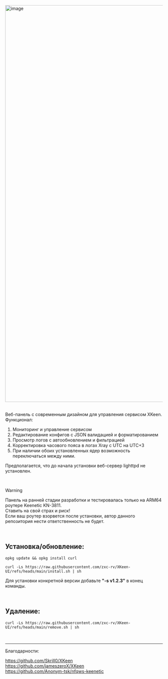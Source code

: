 <img width="2509" height="1270" alt="image" src="https://github.com/user-attachments/assets/9ca5cd85-0c87-4448-865a-d73b82fd0475" />  
<br>
<br>
  
Веб-панель с современным дизайном для управления сервисом XKeen. Функционал:
  1. Мониторинг и управление сервисом
  2. Редактирование конфигов с JSON валидацией и форматированием
  3. Просмотр логов с автообновлением и фильтрацией
  4. Корректировка часового пояса в логах Xray с UTC на UTC+3
  5. При наличии обоих установленных ядер возможность переключаться между ними.
  
Предполагается, что до начала установки веб-сервер lighttpd не установлен.  
  
&nbsp;
>[!WARNING]
>Панель на ранней стадии разработки и тестировалась только на ARM64 роутере Keenetic KN-3811.  
>Ставить на свой страх и риск!  
>Если ваш роутер взорвется после установки, автор данного репозитория нести ответственность не будет.
  
&nbsp;

## Установка/обновление:

```SH
opkg update && opkg install curl
```
```SH
curl -Ls https://raw.githubusercontent.com/zxc-rv/XKeen-UI/refs/heads/main/install.sh | sh
```
Для установки конкретной версии добавьте **"-s v1.2.3"** в конец команды.
  
<br>
  
## Удаление:
```SH
curl -Ls https://raw.githubusercontent.com/zxc-rv/XKeen-UI/refs/heads/main/remove.sh | sh
```
&nbsp;

---
Благодарности:

https://github.com/Skrill0/XKeen  
https://github.com/jameszeroX/XKeen  
https://github.com/Anonym-tsk/nfqws-keenetic
